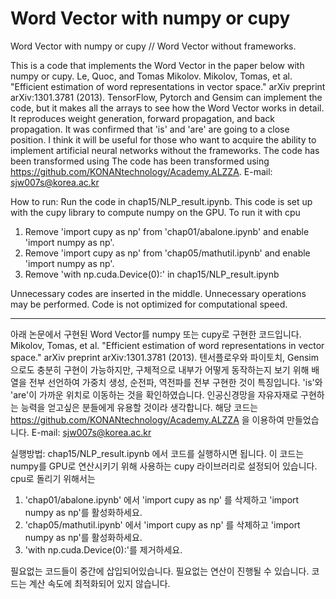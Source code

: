 # Word Vector with numpy or cupy
Word Vector with numpy or cupy // Word Vector without frameworks.

This is a code that implements the Word Vector in the paper below with numpy or cupy. Le, Quoc, and Tomas Mikolov. Mikolov, Tomas, et al. "Efficient estimation of word representations in vector space." arXiv preprint arXiv:1301.3781 (2013). TensorFlow, Pytorch and Gensim can implement the code, but it makes all the arrays to see how the Word Vector works in detail. It reproduces weight generation, forward propagation, and back propagation. It was confirmed that 'is' and 'are' are going to a close position. I think it will be useful for those who want to acquire the ability to implement artificial neural networks without the frameworks. The code has been transformed using The code has been transformed using https://github.com/KONANtechnology/Academy.ALZZA.
E-mail: sjw007s@korea.ac.kr

How to run: Run the code in chap15/NLP_result.ipynb.
This code is set up with the cupy library to compute numpy on the GPU.
To run it with cpu
1. Remove 'import cupy as np' from 'chap01/abalone.ipynb' and enable 'import numpy as np'.
2. Remove 'import cupy as np' from 'chap05/mathutil.ipynb' and enable 'import numpy as np'.
3. Remove 'with np.cuda.Device(0):' in chap15/NLP_result.ipynb

Unnecessary codes are inserted in the middle.
Unnecessary operations may be performed.
Code is not optimized for computational speed.

-----------------------------------------------------------------------------------------------------------------------------------------------------

아래 논문에서 구현된 Word Vector를 numpy 또는 cupy로 구현한 코드입니다. Mikolov, Tomas, et al. "Efficient estimation of word representations in vector space." arXiv preprint arXiv:1301.3781 (2013). 텐서플로우와 파이토치, Gensim으로도 충분히 구현이 가능하지만, 구체적으로 내부가 어떻게 동작하는지 보기 위해 배열을 전부 선언하여 가중치 생성, 순전파, 역전파를 전부 구현한 것이 특징입니다. 'is'와 'are'이 가까운 위치로 이동하는 것을 확인하였습니다. 인공신경망을 자유자재로 구현하는 능력을 얻고싶은 분들에게 유용할 것이라 생각합니다. 해당 코드는 https://github.com/KONANtechnology/Academy.ALZZA 을 이용하여 만들었습니다. E-mail: sjw007s@korea.ac.kr

실행방법: chap15/NLP_result.ipynb 에서 코드를 실행하시면 됩니다.
이 코드는 numpy를 GPU로 연산시키기 위해 사용하는 cupy 라이브러리로 설정되어 있습니다.
cpu로 돌리기 위해서는 
1. 'chap01/abalone.ipynb' 에서 'import cupy as np' 를 삭제하고 'import numpy as np'를 활성화하세요.
2. 'chap05/mathutil.ipynb' 에서 'import cupy as np' 를 삭제하고 'import numpy as np'를 활성화하세요.
3. 'with np.cuda.Device(0):'를 제거하세요.

필요없는 코드들이 중간에 삽입되어있습니다.
필요없는 연산이 진행될 수 있습니다.
코드는 계산 속도에 최적화되어 있지 않습니다.

